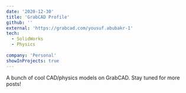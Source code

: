 ```yaml
---
date: '2020-12-30'
title: 'GrabCAD Profile'
github: ''
external: 'https://grabcad.com/yousuf.abubakr-1'
tech:
  - SolidWorks
  - Physics
  
company: 'Personal'
showInProjects: true
---
```


A bunch of cool CAD/physics models on GrabCAD. Stay tuned for more posts!
